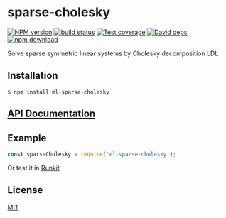# sparse-cholesky

  [![NPM version][npm-image]][npm-url]
  [![build status][travis-image]][travis-url]
  [![Test coverage][codecov-image]][codecov-url]
  [![David deps][david-image]][david-url]
  [![npm download][download-image]][download-url]

Solve sparse symmetric linear systems by Cholesky decomposition LDL

## Installation

`$ npm install ml-sparse-cholesky`

## [API Documentation](https://mljs.github.io/sparse-cholesky/)

## Example

```js
const sparseCholesky = require('ml-sparse-cholesky');
```

Or test it in [Runkit](https://runkit.com/npm/ml-sparse-cholesky)

## License

[MIT](./LICENSE)

[npm-image]: https://img.shields.io/npm/v/ml-sparse-cholesky.svg?style=flat-square
[npm-url]: https://www.npmjs.com/package/ml-sparse-cholesky
[travis-image]: https://img.shields.io/travis/mljs/sparse-cholesky/master.svg?style=flat-square
[travis-url]: https://travis-ci.org/mljs/sparse-cholesky
[codecov-image]: https://img.shields.io/codecov/c/github/mljs/sparse-cholesky.svg?style=flat-square
[codecov-url]: https://codecov.io/gh/mljs/sparse-cholesky
[david-image]: https://img.shields.io/david/mljs/sparse-cholesky.svg?style=flat-square
[david-url]: https://david-dm.org/mljs/sparse-cholesky
[download-image]: https://img.shields.io/npm/dm/ml-sparse-cholesky.svg?style=flat-square
[download-url]: https://www.npmjs.com/package/ml-sparse-cholesky

